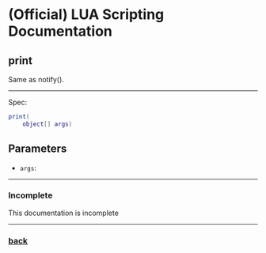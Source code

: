 
# (Official) LUA Scripting Documentation

## print

Same as notify().

___

Spec:

```lua
print(
	object[] args)
```

## Parameters

- `args`: 

___

### Incomplete

This documentation is incomplete

___

### [back](../other)
